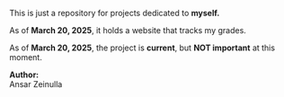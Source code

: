 This is just a repository for projects dedicated to **myself.**

As of **March 20, 2025**, it holds a website that tracks my grades.

As of **March 20, 2025**, the project is **current**, but **NOT important** at this moment.

**Author:**  
Ansar Zeinulla

